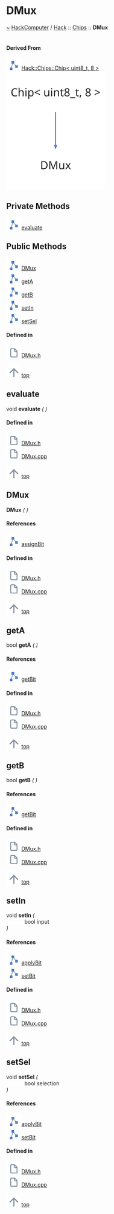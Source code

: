 <a id="dmux"></a>
<h1>DMux</h1>
<a id="a01021"></a>
<a href="https://github.com/CharlesCarley/HackComputer#~">~</a>
<a href="index.md#index">HackComputer</a>
<span class="inline-text">/</span>
<a href="a00897.md#hack">Hack</a>
<span class="inline-text">::</span>
<a href="a00899.md#chips">Chips</a>
<span class="inline-text">::</span>
<span class="bold-text"><b>DMux</b></span>
<br/>
<br/>
<a id="derived-from"></a>
<h4>Derived From</h4>
<div class="icon-link">
<img src="../images/class.svg"/><a href="a00993.md#chip">Hack::Chips::Chip&lt; uint8_t, 8 &gt;</a>
</div>
<img src="../images/dot/internal-diagram-12.dot.svg"/><br/>
<a id="private-methods"></a>
<h2>Private Methods</h2>
<span class="icon-list-item"><a href="#evaluate" class="icon-list-item"><img src="../images/class.svg" class="icon-list-item"/><span class="icon-list-item">evaluate</span>
</a>
</span>
<br/>
<a id="public-methods"></a>
<h2>Public Methods</h2>
<span class="icon-list-item"><a href="#dmux" class="icon-list-item"><img src="../images/class.svg" class="icon-list-item"/><span class="icon-list-item">DMux</span>
</a>
</span>
<br/>
<span class="icon-list-item"><a href="#geta" class="icon-list-item"><img src="../images/class.svg" class="icon-list-item"/><span class="icon-list-item">getA</span>
</a>
</span>
<br/>
<span class="icon-list-item"><a href="#getb" class="icon-list-item"><img src="../images/class.svg" class="icon-list-item"/><span class="icon-list-item">getB</span>
</a>
</span>
<br/>
<span class="icon-list-item"><a href="#setin" class="icon-list-item"><img src="../images/class.svg" class="icon-list-item"/><span class="icon-list-item">setIn</span>
</a>
</span>
<br/>
<span class="icon-list-item"><a href="#setsel" class="icon-list-item"><img src="../images/class.svg" class="icon-list-item"/><span class="icon-list-item">setSel</span>
</a>
</span>
<br/>
<a id="defined-in"></a>
<h4>Defined in</h4>
<span class="icon-list-item"><a href="https://github.com/CharlesCarley/HackComputer/blob/master/Source/Chips/DMux.h#L28" class="icon-list-item"><img src="../images/file.svg" class="icon-list-item"/><span class="icon-list-item">DMux.h</span>
</a>
</span>
<br/>
<br/>
<span class="icon-list-item"><a href="#dmux" class="icon-list-item"><img src="../images/jumpToTop.svg" class="icon-list-item"/><span class="icon-list-item">top</span>
</a>
</span>
<a id="evaluate"></a>
<h2>evaluate</h2>
<span class="inline-text">void</span>
<span class="bold-text"><b>evaluate</b></span>
<span class="italic-text"><i>(</i></span>
<span class="italic-text"><i>)</i></span>
<a id="defined-in"></a>
<h4>Defined in</h4>
<span class="icon-list-item"><a href="https://github.com/CharlesCarley/HackComputer/blob/master/Source/Chips/DMux.h#L30" class="icon-list-item"><img src="../images/file.svg" class="icon-list-item"/><span class="icon-list-item">DMux.h</span>
</a>
</span>
<br/>
<span class="icon-list-item"><a href="https://github.com/CharlesCarley/HackComputer/blob/master/Source/Chips/DMux.cpp#L43" class="icon-list-item"><img src="../images/file.svg" class="icon-list-item"/><span class="icon-list-item">DMux.cpp</span>
</a>
</span>
<br/>
<br/>
<span class="icon-list-item"><a href="#dmux" class="icon-list-item"><img src="../images/jumpToTop.svg" class="icon-list-item"/><span class="icon-list-item">top</span>
</a>
</span>
<br/>
<a id="dmux"></a>
<h2>DMux</h2>
<span class="bold-text"><b>DMux</b></span>
<span class="italic-text"><i>(</i></span>
<span class="italic-text"><i>)</i></span>
<a id="references"></a>
<h4>References</h4>
<div class="paragraph">
<span class="paragraph"><img src="../images/class.svg"/><a href="a00993.md#assignbit">assignBit</a>
</span>
</div>
<a id="defined-in"></a>
<h4>Defined in</h4>
<span class="icon-list-item"><a href="https://github.com/CharlesCarley/HackComputer/blob/master/Source/Chips/DMux.h#L33" class="icon-list-item"><img src="../images/file.svg" class="icon-list-item"/><span class="icon-list-item">DMux.h</span>
</a>
</span>
<br/>
<span class="icon-list-item"><a href="https://github.com/CharlesCarley/HackComputer/blob/master/Source/Chips/DMux.cpp#L26" class="icon-list-item"><img src="../images/file.svg" class="icon-list-item"/><span class="icon-list-item">DMux.cpp</span>
</a>
</span>
<br/>
<br/>
<span class="icon-list-item"><a href="#dmux" class="icon-list-item"><img src="../images/jumpToTop.svg" class="icon-list-item"/><span class="icon-list-item">top</span>
</a>
</span>
<br/>
<a id="geta"></a>
<h2>getA</h2>
<span class="inline-text">bool</span>
<span class="bold-text"><b>getA</b></span>
<span class="italic-text"><i>(</i></span>
<span class="italic-text"><i>)</i></span>
<a id="references"></a>
<h4>References</h4>
<div class="paragraph">
<span class="paragraph"><img src="../images/class.svg"/><a href="a00993.md#getbit">getBit</a>
</span>
</div>
<a id="defined-in"></a>
<h4>Defined in</h4>
<span class="icon-list-item"><a href="https://github.com/CharlesCarley/HackComputer/blob/master/Source/Chips/DMux.h#L39" class="icon-list-item"><img src="../images/file.svg" class="icon-list-item"/><span class="icon-list-item">DMux.h</span>
</a>
</span>
<br/>
<span class="icon-list-item"><a href="https://github.com/CharlesCarley/HackComputer/blob/master/Source/Chips/DMux.cpp#L50" class="icon-list-item"><img src="../images/file.svg" class="icon-list-item"/><span class="icon-list-item">DMux.cpp</span>
</a>
</span>
<br/>
<br/>
<span class="icon-list-item"><a href="#dmux" class="icon-list-item"><img src="../images/jumpToTop.svg" class="icon-list-item"/><span class="icon-list-item">top</span>
</a>
</span>
<br/>
<a id="getb"></a>
<h2>getB</h2>
<span class="inline-text">bool</span>
<span class="bold-text"><b>getB</b></span>
<span class="italic-text"><i>(</i></span>
<span class="italic-text"><i>)</i></span>
<a id="references"></a>
<h4>References</h4>
<div class="paragraph">
<span class="paragraph"><img src="../images/class.svg"/><a href="a00993.md#getbit">getBit</a>
</span>
</div>
<a id="defined-in"></a>
<h4>Defined in</h4>
<span class="icon-list-item"><a href="https://github.com/CharlesCarley/HackComputer/blob/master/Source/Chips/DMux.h#L41" class="icon-list-item"><img src="../images/file.svg" class="icon-list-item"/><span class="icon-list-item">DMux.h</span>
</a>
</span>
<br/>
<span class="icon-list-item"><a href="https://github.com/CharlesCarley/HackComputer/blob/master/Source/Chips/DMux.cpp#L57" class="icon-list-item"><img src="../images/file.svg" class="icon-list-item"/><span class="icon-list-item">DMux.cpp</span>
</a>
</span>
<br/>
<br/>
<span class="icon-list-item"><a href="#dmux" class="icon-list-item"><img src="../images/jumpToTop.svg" class="icon-list-item"/><span class="icon-list-item">top</span>
</a>
</span>
<br/>
<a id="setin"></a>
<h2>setIn</h2>
<span class="inline-text">void</span>
<span class="bold-text"><b>setIn</b></span>
<span class="italic-text"><i>(</i></span>
<div class="paragraph">
<span class="paragraph"><img src="../images/horSpace24px.svg"/><span class="inline-text">bool</span>
<span class="inline-text">input</span>
</span>
</div>
<span class="italic-text"><i>)</i></span>
<a id="references"></a>
<h4>References</h4>
<div class="paragraph">
<span class="paragraph"><img src="../images/class.svg"/><a href="a00993.md#applybit">applyBit</a>
</span>
</div>
<div class="paragraph">
<span class="paragraph"><img src="../images/class.svg"/><a href="a00993.md#setbit">setBit</a>
</span>
</div>
<a id="defined-in"></a>
<h4>Defined in</h4>
<span class="icon-list-item"><a href="https://github.com/CharlesCarley/HackComputer/blob/master/Source/Chips/DMux.h#L35" class="icon-list-item"><img src="../images/file.svg" class="icon-list-item"/><span class="icon-list-item">DMux.h</span>
</a>
</span>
<br/>
<span class="icon-list-item"><a href="https://github.com/CharlesCarley/HackComputer/blob/master/Source/Chips/DMux.cpp#L31" class="icon-list-item"><img src="../images/file.svg" class="icon-list-item"/><span class="icon-list-item">DMux.cpp</span>
</a>
</span>
<br/>
<br/>
<span class="icon-list-item"><a href="#dmux" class="icon-list-item"><img src="../images/jumpToTop.svg" class="icon-list-item"/><span class="icon-list-item">top</span>
</a>
</span>
<br/>
<a id="setsel"></a>
<h2>setSel</h2>
<span class="inline-text">void</span>
<span class="bold-text"><b>setSel</b></span>
<span class="italic-text"><i>(</i></span>
<div class="paragraph">
<span class="paragraph"><img src="../images/horSpace24px.svg"/><span class="inline-text">bool</span>
<span class="inline-text">selection</span>
</span>
</div>
<span class="italic-text"><i>)</i></span>
<a id="references"></a>
<h4>References</h4>
<div class="paragraph">
<span class="paragraph"><img src="../images/class.svg"/><a href="a00993.md#applybit">applyBit</a>
</span>
</div>
<div class="paragraph">
<span class="paragraph"><img src="../images/class.svg"/><a href="a00993.md#setbit">setBit</a>
</span>
</div>
<a id="defined-in"></a>
<h4>Defined in</h4>
<span class="icon-list-item"><a href="https://github.com/CharlesCarley/HackComputer/blob/master/Source/Chips/DMux.h#L37" class="icon-list-item"><img src="../images/file.svg" class="icon-list-item"/><span class="icon-list-item">DMux.h</span>
</a>
</span>
<br/>
<span class="icon-list-item"><a href="https://github.com/CharlesCarley/HackComputer/blob/master/Source/Chips/DMux.cpp#L37" class="icon-list-item"><img src="../images/file.svg" class="icon-list-item"/><span class="icon-list-item">DMux.cpp</span>
</a>
</span>
<br/>
<br/>
<span class="icon-list-item"><a href="#dmux" class="icon-list-item"><img src="../images/jumpToTop.svg" class="icon-list-item"/><span class="icon-list-item">top</span>
</a>
</span>
<br/>
</div>
</div>
</body>
</html>
